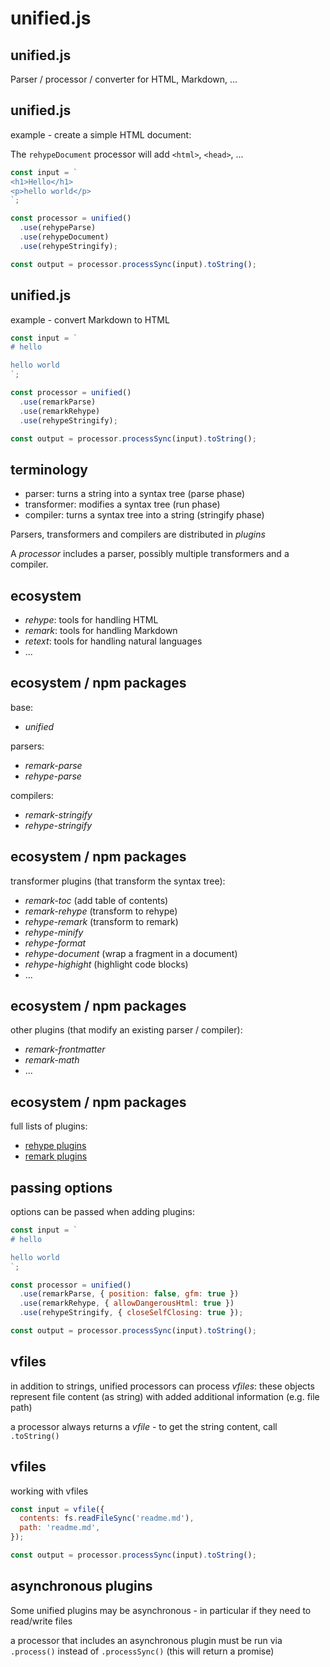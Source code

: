 # unified.js

## unified.js

Parser / processor / converter for HTML, Markdown, ...

## unified.js

example - create a simple HTML document:

The `rehypeDocument` processor will add `<html>`, `<head>`, ...

```js
const input = `
<h1>Hello</h1>
<p>hello world</p>
`;

const processor = unified()
  .use(rehypeParse)
  .use(rehypeDocument)
  .use(rehypeStringify);

const output = processor.processSync(input).toString();
```

## unified.js

example - convert Markdown to HTML

```js
const input = `
# hello

hello world
`;

const processor = unified()
  .use(remarkParse)
  .use(remarkRehype)
  .use(rehypeStringify);

const output = processor.processSync(input).toString();
```

## terminology

- parser: turns a string into a syntax tree (parse phase)
- transformer: modifies a syntax tree (run phase)
- compiler: turns a syntax tree into a string (stringify phase)

Parsers, transformers and compilers are distributed in _plugins_

A _processor_ includes a parser, possibly multiple transformers and a compiler.

## ecosystem

- _rehype_: tools for handling HTML
- _remark_: tools for handling Markdown
- _retext_: tools for handling natural languages
- ...

## ecosystem / npm packages

base:

- _unified_

parsers:

- _remark-parse_
- _rehype-parse_

compilers:

- _remark-stringify_
- _rehype-stringify_

## ecosystem / npm packages

transformer plugins (that transform the syntax tree):

- _remark-toc_ (add table of contents)
- _remark-rehype_ (transform to rehype)
- _rehype-remark_ (transform to remark)
- _rehype-minify_
- _rehype-format_
- _rehype-document_ (wrap a fragment in a document)
- _rehype-highight_ (highlight code blocks)
- ...

## ecosystem / npm packages

other plugins (that modify an existing parser / compiler):

- _remark-frontmatter_
- _remark-math_
- ...

## ecosystem / npm packages

full lists of plugins:

- [rehype plugins](https://github.com/rehypejs/rehype/blob/master/doc/plugins.md#list-of-plugins)
- [remark plugins](https://github.com/remarkjs/remark/blob/master/doc/plugins.md#list-of-plugins)

## passing options

options can be passed when adding plugins:

```js
const input = `
# hello

hello world
`;

const processor = unified()
  .use(remarkParse, { position: false, gfm: true })
  .use(remarkRehype, { allowDangerousHtml: true })
  .use(rehypeStringify, { closeSelfClosing: true });

const output = processor.processSync(input).toString();
```

## vfiles

in addition to strings, unified processors can process _vfiles_: these objects represent file content (as string) with added additional information (e.g. file path)

a processor always returns a _vfile_ - to get the string content, call `.toString()`

## vfiles

working with vfiles

```js
const input = vfile({
  contents: fs.readFileSync('readme.md'),
  path: 'readme.md',
});

const output = processor.processSync(input).toString();
```

## asynchronous plugins

Some unified plugins may be asynchronous - in particular if they need to read/write files

a processor that includes an asynchronous plugin must be run via `.process()` instead of `.processSync()` (this will return a promise)
